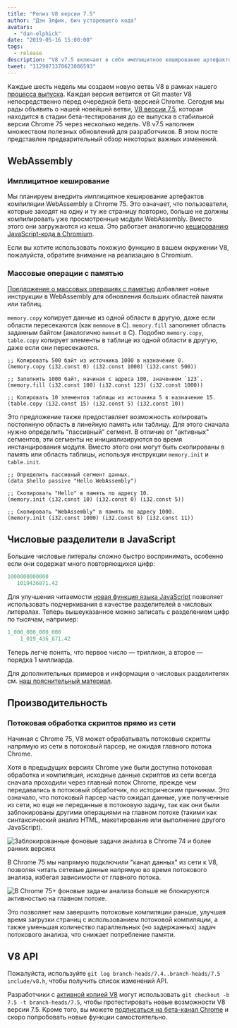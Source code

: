 ```yaml
---
title: "Релиз V8 версии 7.5"
author: "Дэн Элфик, бич устаревшего кода"
avatars: 
  - "dan-elphick"
date: "2019-05-16 15:00:00"
tags: 
  - release
description: "V8 v7.5 включает в себя имплицитное кеширование артефактов компиляции WebAssembly, массовые операции с памятью, числовые разделители в JavaScript и многое другое!"
tweet: "1129073370623086593"
---
```

Каждые шесть недель мы создаем новую ветвь V8 в рамках нашего [процесса выпуска](/docs/release-process). Каждая версия ветвится от Git master V8 непосредственно перед очередной бета-версией Chrome. Сегодня мы рады объявить о нашей новейшей ветви, [V8 версии 7.5](https://chromium.googlesource.com/v8/v8.git/+log/branch-heads/7.5), которая находится в стадии бета-тестирования до ее выпуска в стабильной версии Chrome 75 через несколько недель. V8 v7.5 наполнен множеством полезных обновлений для разработчиков. В этом посте представлен предварительный обзор некоторых важных изменений.

<!--truncate-->
## WebAssembly

### Имплицитное кеширование

Мы планируем внедрить имплицитное кеширование артефактов компиляции WebAssembly в Chrome 75. Это означает, что пользователи, которые заходят на одну и ту же страницу повторно, больше не должны компилировать уже просмотренные модули WebAssembly. Вместо этого они загружаются из кеша. Это работает аналогично [кешированию JavaScript-кода в Chromium](/blog/code-caching-for-devs).

Если вы хотите использовать похожую функцию в вашем окружении V8, пожалуйста, обратите внимание на реализацию в Chromium.

### Массовые операции с памятью

[Предложение о массовых операциях с памятью](https://github.com/webassembly/bulk-memory-operations) добавляет новые инструкции в WebAssembly для обновления больших областей памяти или таблиц.

`memory.copy` копирует данные из одной области в другую, даже если области пересекаются (как `memmove` в C). `memory.fill` заполняет область заданным байтом (аналогично `memset` в C). Подобно `memory.copy`, `table.copy` копирует элементы в таблице из одной области в другую, даже если они пересекаются.

```wasm
;; Копировать 500 байт из источника 1000 в назначение 0.
(memory.copy (i32.const 0) (i32.const 1000) (i32.const 500))

;; Заполнить 1000 байт, начиная с адреса 100, значением `123`.
(memory.fill (i32.const 100) (i32.const 123) (i32.const 1000))

;; Копировать 10 элементов таблицы из источника 5 в назначение 15.
(table.copy (i32.const 15) (i32.const 5) (i32.const 10))
```

Это предложение также предоставляет возможность копировать постоянную область в линейную память или таблицу. Для этого сначала нужно определить "пассивный" сегмент. В отличие от "активных" сегментов, эти сегменты не инициализируются во время инстанцирования модуля. Вместо этого они могут быть скопированы в память или область таблицы, используя инструкции `memory.init` и `table.init`.

```wasm
;; Определить пассивный сегмент данных.
(data $hello passive "Hello WebAssembly")

;; Скопировать "Hello" в память по адресу 10.
(memory.init (i32.const 10) (i32.const 0) (i32.const 5))

;; Скопировать "WebAssembly" в память по адресу 1000.
(memory.init (i32.const 1000) (i32.const 6) (i32.const 11))
```

## Числовые разделители в JavaScript

Большие числовые литералы сложно быстро воспринимать, особенно если они содержат много повторяющихся цифр:

```js
1000000000000
   1019436871.42
```

Для улучшения читаемости [новая функция языка JavaScript](/features/numeric-separators) позволяет использовать подчеркивания в качестве разделителей в числовых литералах. Теперь вышеуказанное можно записать с разделением цифр по тысячам, например:

```js
1_000_000_000_000
    1_019_436_871.42
```

Теперь легче понять, что первое число — триллион, а второе — порядка 1 миллиарда.

Для дополнительных примеров и информации о числовых разделителях см. [наш пояснительный материал](/features/numeric-separators).

## Производительность

### Потоковая обработка скриптов прямо из сети

Начиная с Chrome 75, V8 может обрабатывать потоковые скрипты напрямую из сети в потоковый парсер, не ожидая главного потока Chrome.

Хотя в предыдущих версиях Chrome уже были доступна потоковая обработка и компиляция, исходные данные скриптов из сети всегда сначала проходили через главный поток Chrome, прежде чем передавались в потоковый обработчик, по историческим причинам. Это означало, что потоковый парсер часто ожидал данные, уже полученные из сети, но еще не переданные в потоковую задачу, так как они были заблокированы другими операциями на главном потоке (такими как синтаксический анализ HTML, макетирование или выполнение другого JavaScript).

![Заблокированные фоновые задачи анализа в Chrome 74 и более ранних версиях](/_img/v8-release-75/before.jpg)

В Chrome 75 мы напрямую подключили "канал данных" из сети к V8, позволяя читать сетевые данные напрямую во время потокового анализа, избегая зависимости от главного потока.

![В Chrome 75+ фоновые задачи анализа больше не блокируются активностью на главном потоке.](/_img/v8-release-75/after.jpg)

Это позволяет нам завершить потоковые компиляции раньше, улучшая время загрузки страниц с использованием потоковой компиляции, а также уменьшая количество параллельных (но задержанных) задач потокового анализа, что снижает потребление памяти.

## V8 API

Пожалуйста, используйте `git log branch-heads/7.4..branch-heads/7.5 include/v8.h`, чтобы получить список изменений API.

Разработчики с [активной копией V8](/docs/source-code#using-git) могут использовать `git checkout -b 7.5 -t branch-heads/7.5`, чтобы протестировать новые возможности V8 версии 7.5. Кроме того, вы можете [подписаться на бета-канал Chrome](https://www.google.com/chrome/browser/beta.html) и скоро попробовать новые функции самостоятельно.
